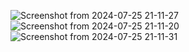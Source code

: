 ![Screenshot from 2024-07-25 21-11-27](https://github.com/user-attachments/assets/3afd41ea-875b-4196-8f6b-376f55ea6e91)
![Screenshot from 2024-07-25 21-11-20](https://github.com/user-attachments/assets/86c62c63-416e-4d52-9dc3-6db429ab79b6)
![Screenshot from 2024-07-25 21-11-31](https://github.com/user-attachments/assets/fee833bd-0f7e-4e21-adb4-8d8fcf6ad5ff)
